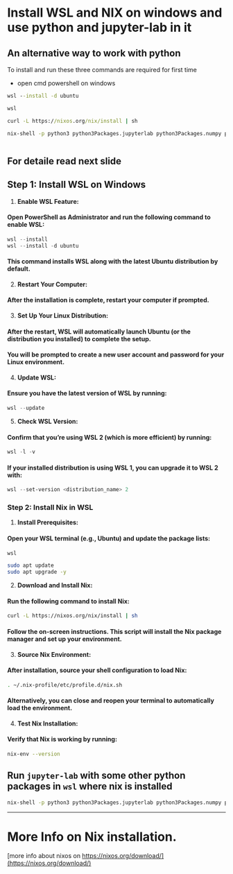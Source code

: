 # Install WSL and NIX on windows and use python and jupyter-lab in it
## An alternative way to work with python

To install and run these three commands are required for first time

- open cmd powershell on windows

```cmd
wsl --install -d ubuntu

wsl

curl -L https://nixos.org/nix/install | sh

nix-shell -p python3 python3Packages.jupyterlab python3Packages.numpy python3Packages.pandas python3Packages.matplotlib --run "jupyter-lab ."



```
For detaile read next slide
---

## Step 1: Install WSL on Windows

1. **Enable WSL Feature:**
#### Open **PowerShell** as Administrator and run the following command to enable WSL:
```powershell
wsl --install
wsl --install -d ubuntu
```
#### This command installs WSL along with the latest Ubuntu distribution by default.

2. **Restart Your Computer:**
#### After the installation is complete, restart your computer if prompted.

3. **Set Up Your Linux Distribution:**
#### After the restart, WSL will automatically launch Ubuntu (or the distribution you installed) to complete the setup.
#### You will be prompted to create a new user account and password for your Linux environment.

4. **Update WSL:**
#### Ensure you have the latest version of WSL by running:
```powershell
wsl --update
```

5. **Check WSL Version:**
#### Confirm that you’re using WSL 2 (which is more efficient) by running:
```powershell
wsl -l -v
```
#### If your installed distribution is using WSL 1, you can upgrade it to WSL 2 with:
```powershell
wsl --set-version <distribution_name> 2
```

### Step 2: Install Nix in WSL

1. **Install Prerequisites:**
#### Open your WSL terminal (e.g., Ubuntu) and update the package lists:
```powershell
wsl
```

```bash
sudo apt update
sudo apt upgrade -y
```

2. **Download and Install Nix:**
#### Run the following command to install Nix:
```bash
curl -L https://nixos.org/nix/install | sh
```
#### Follow the on-screen instructions. This script will install the Nix package manager and set up your environment.

3. **Source Nix Environment:**
#### After installation, source your shell configuration to load Nix:
```bash
. ~/.nix-profile/etc/profile.d/nix.sh
```
#### Alternatively, you can close and reopen your terminal to automatically load the environment.

4. **Test Nix Installation:**
#### Verify that Nix is working by running:
```bash
nix-env --version
```

## Run `jupyter-lab` with some other python packages in `wsl` where nix is installed
```bash
nix-shell -p python3 python3Packages.jupyterlab python3Packages.numpy python3Packages.pandas python3Packages.matplotlib --run "jupyter-lab ."
```


---


# More Info on Nix installation.

[more info about nixos on https://nixos.org/download/](https://nixos.org/download/)